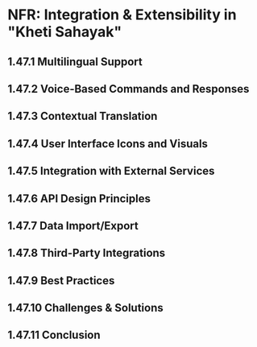 # NFR: Integration & Extensibility in "Kheti Sahayak"

## 1.47.1 Multilingual Support

## 1.47.2 Voice-Based Commands and Responses

## 1.47.3 Contextual Translation

## 1.47.4 User Interface Icons and Visuals

## 1.47.5 Integration with External Services

## 1.47.6 API Design Principles

## 1.47.7 Data Import/Export

## 1.47.8 Third-Party Integrations

## 1.47.9 Best Practices

## 1.47.10 Challenges & Solutions

## 1.47.11 Conclusion
